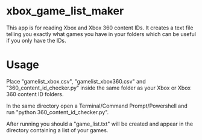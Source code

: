 # xbox_game_list_maker

This app is for reading Xbox and Xbox 360 content IDs. It creates a text file telling you exactly what games you have in your folders which can be useful if you only have the IDs.

# Usage

Place "gamelist_xbox.csv", "gamelist_xbox360.csv" and "360_content_id_checker.py" inside the same folder as your Xbox or Xbox 360 content ID folders. 

In the same directory open a Terminal/Command Prompt/Powershell and run "python 360_content_id_checker.py".

After running you should  a "game_list.txt" will be created and appear in the directory containing a list of your games.
